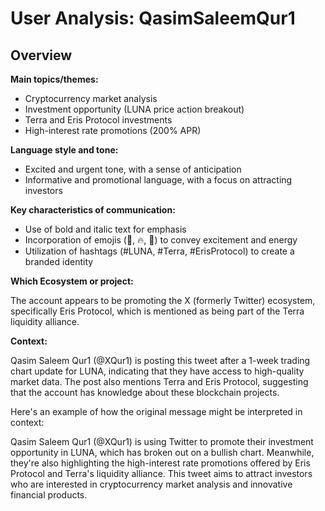 # User Analysis: QasimSaleemQur1

## Overview

**Main topics/themes:**

* Cryptocurrency market analysis
* Investment opportunity (LUNA price action breakout)
* Terra and Eris Protocol investments
* High-interest rate promotions (200% APR)

**Language style and tone:**

* Excited and urgent tone, with a sense of anticipation
* Informative and promotional language, with a focus on attracting investors

**Key characteristics of communication:**

* Use of bold and italic text for emphasis
* Incorporation of emojis (👀, 🔥, 🚀) to convey excitement and energy
* Utilization of hashtags (#LUNA, #Terra, #ErisProtocol) to create a branded identity

**Which Ecosystem or project:**

The account appears to be promoting the X (formerly Twitter) ecosystem, specifically Eris Protocol, which is mentioned as being part of the Terra liquidity alliance.

**Context:**

Qasim Saleem Qur1 (@XQur1) is posting this tweet after a 1-week trading chart update for LUNA, indicating that they have access to high-quality market data. The post also mentions Terra and Eris Protocol, suggesting that the account has knowledge about these blockchain projects.

Here's an example of how the original message might be interpreted in context:

Qasim Saleem Qur1 (@XQur1) is using Twitter to promote their investment opportunity in LUNA, which has broken out on a bullish chart. Meanwhile, they're also highlighting the high-interest rate promotions offered by Eris Protocol and Terra's liquidity alliance. This tweet aims to attract investors who are interested in cryptocurrency market analysis and innovative financial products.